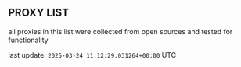 ## PROXY LIST

all proxies in this list were collected from open sources and tested for functionality

last update: `2025-03-24 11:12:29.031264+00:00` UTC